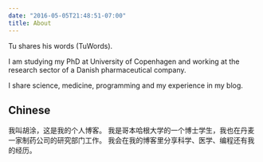 ```yaml
---
date: "2016-05-05T21:48:51-07:00"
title: About
---
```


Tu shares his words (TuWords). 

I am studying my PhD at University of Copenhagen and working at the research sector of a Danish pharmaceutical company.

I share science, medicine, programming and my experience in my blog.

## Chinese

我叫胡涂，这是我的个人博客。
我是哥本哈根大学的一个博士学生，我也在丹麦一家制药公司的研究部门工作。
我会在我的博客里分享科学、医学、编程还有我的经历。
